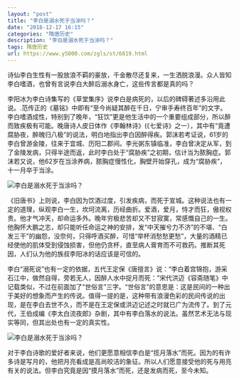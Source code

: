 ```yaml
---
layout: "post"
title: "李白是溺水死于当涂吗？"
date: "2018-12-17 16:15"
categories: "隋唐历史"
description: "李白是溺水死于当涂吗？"
tags: 隋唐历史
url: https://www.y5000.com/zgls/st/6819.html
---
```






诗仙李白生性有一股放浪不羁的豪放，千金散尽还复来，一生洒脱浪漫。众人皆知李白嗜酒，也曾有言说李白大醉后溺水身亡，这些传言都是真的吗？

李阳冰为李白诗集写的《草堂集序》说李白是病死的，以后的碑碍著述多沿用此说。.范传正的《墓铭》中即有“至今尚疑其醉在千日，宁审手寿终百年”的文字。李白嗜酒成性，特别到了晚年，“狂饮”更是他生活中的一个重要组成部分，所以醉而致疾极有可能。晚唐诗人皮日体作《李翰林诗》(《七爱诗》之一），其中有“竟遭腐胁夜，醉魄归八极”的说法，明白地指出李白因醉得疾。郭沫若考证说，61岁的李白曾游金陵，往来于宜城、历阳二郡间。李光粥东镇临准，李白曾决定从军，到了金陵发病，只得半途而返，此时李白处于“腐胁疾”之初期，估计当为脓胸症。郭沫若又说，他62岁在当涂养病，脓胸症慢性化，胸壁开始穿孔，成为“腐胁疾”，十一月卒于当涂。

![李白是溺水死于当涂吗？](/uploads/allimg/161208/6-16120Q4230RP.JPG)

《旧唐书》上则说，李白因为饮酒过度，引发疾病，而死于宣城。这种说法也有一定的道理，纵观李白一生，坎坷流离，历经曲折。爱酒，爱月，恃才而狂，傲视权贵。他才气冲天，却命运多外。晚年穷极悲苦却又不甘寂寞，常感慨自己的一生。他胸怀大鹏之志，却只能听任命运之神的安排，发“中天摧兮力不济”的不堪、“白发三干”的幽怨，没奈何，只得呼酒买醉，可惜“举杯消愁愁更愁”，大量的酒精已经使他的肌体受到侵蚀损害，但他仍贪杯，直至病人膏育而不可救药。推断其死因，人们认为他的族叔李阳冰的话应该是可信的。

李白“溺死说”也有一定的依据，五代王定保《唐擅言》说：“李白着宫锦抱，游采石江中，做然自得，旁若无人，因醉人水中捉月而死：”宋代洪迈《容斋随笔》中记载类似，不过在前面加了“世俗言”三字。“世俗言”的意思是：这是民间的一种出于美好的想象而产生的传说。值得一提的是，这种带有浪漫色彩的民间传说的出现，是在李白去世不久，而不是在王定保或洪迈记述之时就已广为流传了。到了元代，王伯成编《李太白流夜郎》杂剧，其中有李白落水的说法。虽然艺术无法与现实等同，但其出处也有一定的真实性。

![李白是溺水死于当涂吗？](/uploads/allimg/161208/6-16120Q423214C.JPG)

对于李白诗歌的爱好者来说，他们更愿意相信李白是“揽月落水”而死。因为的有许多诗是写月的，他把月亮看成是高尚皎洁的象征。所以人们愿意接受他的死与用亮有关的说法。但李白究竟是因“摸月落水”而死，还是发病而死，至今未知。
